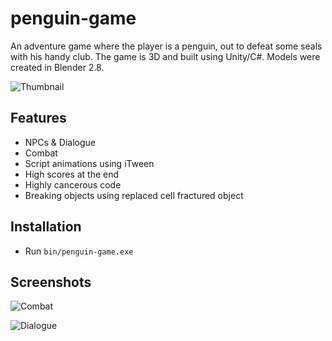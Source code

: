 # penguin-game
An adventure game where the player is a penguin, out to defeat some seals with his handy club. The game is 3D and built using Unity/C#. Models were created in Blender 2.8.

![Thumbnail](https://github.com/tomual/penguin-game/blob/master/thumbnail.png?raw=true)

## Features

* NPCs & Dialogue
* Combat
* Script animations using iTween
* High scores at the end
* Highly cancerous code
* Breaking objects using replaced cell fractured object

## Installation

* Run `bin/penguin-game.exe`

## Screenshots

![Combat](https://github.com/tomual/penguin-game/blob/master/gif2.gif?raw=true)

![Dialogue](https://github.com/tomual/penguin-game/blob/master/gif1.gif?raw=true)
